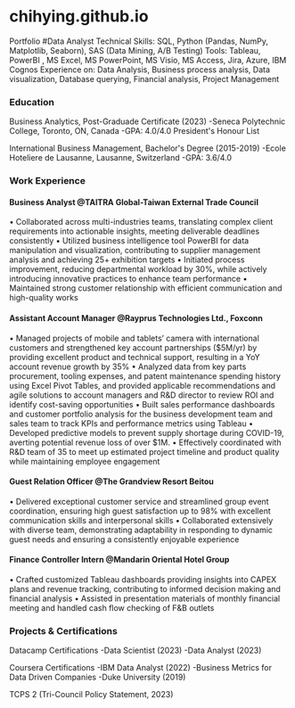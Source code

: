# chihying.github.io
Portfolio
#Data Analyst
Technical Skills: SQL, Python (Pandas, NumPy, Matplotlib, Seaborn), SAS (Data Mining, A/B Testing)
Tools: Tableau, PowerBI , MS Excel, MS PowerPoint, MS Visio, MS Access, Jira, Azure, IBM Cognos
Experience on: Data Analysis, Business process analysis, Data visualization, Database querying, Financial analysis, Project Management

### Education
Business Analytics, Post-Graduade Certificate (2023)
-Seneca Polytechnic College, Toronto, ON, Canada
-GPA: 4.0/4.0 President's Honour List

International Business Management, Bachelor's Degree (2015-2019)
-Ecole Hoteliere de Lausanne, Lausanne, Switzerland
-GPA: 3.6/4.0


### Work Experience
#### Business Analyst @TAITRA Global-Taiwan External Trade Council
• Collaborated across multi-industries teams, translating complex client requirements into actionable insights, meeting deliverable deadlines consistently
• Utilized business intelligence tool PowerBI for data manipulation and visualization, contributing to supplier management analysis and achieving 25+ exhibition targets
• Initiated process improvement, reducing departmental workload by 30%, while actively introducing innovative practices to enhance team performance
• Maintained strong customer relationship with efficient communication and high-quality works

#### Assistant Account Manager @Rayprus Technologies Ltd., Foxconn
• Managed projects of mobile and tablets’ camera with international customers and strengthened key account partnerships ($5M/yr) by providing excellent product and technical support, resulting in a YoY account revenue growth by 35%
• Analyzed data from key parts procurement, tooling expenses, and patent maintenance spending history using Excel
Pivot Tables, and provided applicable recommendations and agile solutions to account managers and R&D director to review ROI and identify cost-saving opportunities
• Built sales performance dashboards and customer portfolio analysis for the business development team and sales team to track KPIs and performance metrics using Tableau
• Developed predictive models to prevent supply shortage during COVID-19, averting potential revenue loss of over $1M.
• Effectively coordinated with R&D team of 35 to meet up estimated project timeline and product quality while maintaining employee engagement

#### Guest Relation Officer @The Grandview Resort Beitou 
• Delivered exceptional customer service and streamlined group event coordination, ensuring high guest satisfaction up
to 98% with excellent communication skills and interpersonal skills
• Collaborated extensively with diverse team, demonstrating adaptability in responding to dynamic guest needs and
ensuring a consistently enjoyable experience

#### Finance Controller Intern @Mandarin Oriental Hotel Group
• Crafted customized Tableau dashboards providing insights into CAPEX plans and revenue tracking, contributing to informed decision making and financial analysis
• Assisted in presentation materials of monthly financial meeting and handled cash flow checking of F&B outlets

### Projects & Certifications
Datacamp Certifications
-Data Scientist (2023)
-Data Analyst (2023)

Coursera Certifications
-IBM Data Analyst (2022)
-Business Metrics for Data Driven Companies -Duke
University (2019)

TCPS 2 (Tri-Council Policy Statement, 2023)
